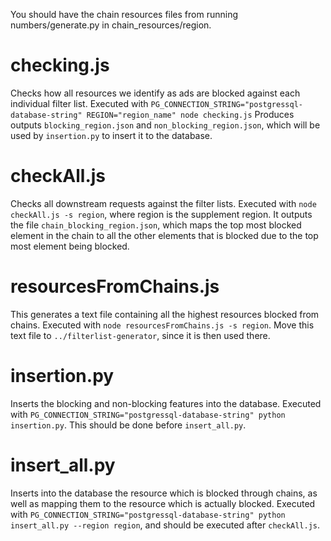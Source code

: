You should have the chain resources files from running numbers/generate.py in chain_resources/region.

# checking.js
Checks how all resources we identify as ads are blocked against each individual filter list.
Executed with `PG_CONNECTION_STRING="postgressql-database-string" REGION="region_name" node checking.js`
Produces outputs `blocking_region.json` and `non_blocking_region.json`, which will be used by `insertion.py` to insert it to the database.

# checkAll.js
Checks all downstream requests against the filter lists.
Executed with `node checkAll.js -s region`, where region is the supplement region.
It outputs the file `chain_blocking_region.json`, which maps the top most blocked element in the chain to all the other elements that is blocked due to the top most element being blocked.

# resourcesFromChains.js
This generates a text file containing all the highest resources blocked from chains.
Executed with `node resourcesFromChains.js -s region`.
Move this text file to `../filterlist-generator`, since it is then used there.

# insertion.py
Inserts the blocking and non-blocking features into the database.
Executed with `PG_CONNECTION_STRING="postgressql-database-string" python insertion.py`.
This should be done before `insert_all.py`.

# insert_all.py
Inserts into the database the resource which is blocked through chains, as well as mapping them to the resource which is actually blocked.
Executed with `PG_CONNECTION_STRING="postgressql-database-string" python insert_all.py --region region`, and should be executed after `checkAll.js`.